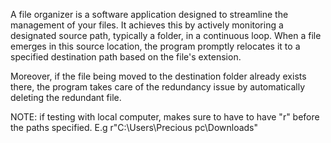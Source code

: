 A file organizer is a software application designed to streamline the management of your files. It achieves this by actively monitoring a designated source path, typically a folder, in a continuous loop. When a file emerges in this source location, the program promptly relocates it to a specified destination path based on the file's extension.

Moreover, if the file being moved to the destination folder already exists there, the program takes care of the redundancy issue by automatically deleting the redundant file.

NOTE: if testing with local computer, makes sure to have to have "r" before the paths specified. 
E.g  r"C:\Users\Precious pc\Downloads"